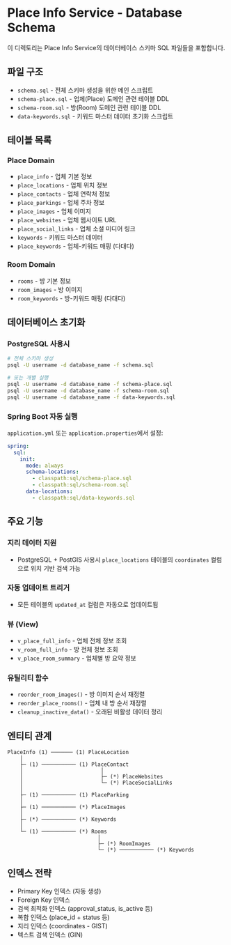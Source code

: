 # Place Info Service - Database Schema

이 디렉토리는 Place Info Service의 데이터베이스 스키마 SQL 파일들을 포함합니다.

## 파일 구조

- `schema.sql` - 전체 스키마 생성을 위한 메인 스크립트
- `schema-place.sql` - 업체(Place) 도메인 관련 테이블 DDL
- `schema-room.sql` - 방(Room) 도메인 관련 테이블 DDL
- `data-keywords.sql` - 키워드 마스터 데이터 초기화 스크립트

## 테이블 목록

### Place Domain

- `place_info` - 업체 기본 정보
- `place_locations` - 업체 위치 정보
- `place_contacts` - 업체 연락처 정보
- `place_parkings` - 업체 주차 정보
- `place_images` - 업체 이미지
- `place_websites` - 업체 웹사이트 URL
- `place_social_links` - 업체 소셜 미디어 링크
- `keywords` - 키워드 마스터 데이터
- `place_keywords` - 업체-키워드 매핑 (다대다)

### Room Domain

- `rooms` - 방 기본 정보
- `room_images` - 방 이미지
- `room_keywords` - 방-키워드 매핑 (다대다)

## 데이터베이스 초기화

### PostgreSQL 사용시

```bash
# 전체 스키마 생성
psql -U username -d database_name -f schema.sql

# 또는 개별 실행
psql -U username -d database_name -f schema-place.sql
psql -U username -d database_name -f schema-room.sql
psql -U username -d database_name -f data-keywords.sql
```

### Spring Boot 자동 실행

`application.yml` 또는 `application.properties`에서 설정:

```yaml
spring:
  sql:
    init:
      mode: always
      schema-locations:
        - classpath:sql/schema-place.sql
        - classpath:sql/schema-room.sql
      data-locations:
        - classpath:sql/data-keywords.sql
```

## 주요 기능

### 지리 데이터 지원

- PostgreSQL + PostGIS 사용시 `place_locations` 테이블의 `coordinates` 컬럼으로 위치 기반 검색 가능

### 자동 업데이트 트리거

- 모든 테이블의 `updated_at` 컬럼은 자동으로 업데이트됨

### 뷰 (View)

- `v_place_full_info` - 업체 전체 정보 조회
- `v_room_full_info` - 방 전체 정보 조회
- `v_place_room_summary` - 업체별 방 요약 정보

### 유틸리티 함수

- `reorder_room_images()` - 방 이미지 순서 재정렬
- `reorder_place_rooms()` - 업체 내 방 순서 재정렬
- `cleanup_inactive_data()` - 오래된 비활성 데이터 정리

## 엔티티 관계

```
PlaceInfo (1) ─────── (1) PlaceLocation
    │
    ├─ (1) ─────────── (1) PlaceContact
    │                         │
    │                         ├─ (*) PlaceWebsites
    │                         └─ (*) PlaceSocialLinks
    │
    ├─ (1) ─────────── (1) PlaceParking
    │
    ├─ (1) ─────────── (*) PlaceImages
    │
    ├─ (*) ─────────── (*) Keywords
    │
    └─ (1) ─────────── (*) Rooms
                             │
                             ├─ (*) RoomImages
                             └─ (*) ─────────── (*) Keywords
```

## 인덱스 전략

- Primary Key 인덱스 (자동 생성)
- Foreign Key 인덱스
- 검색 최적화 인덱스 (approval_status, is_active 등)
- 복합 인덱스 (place_id + status 등)
- 지리 인덱스 (coordinates - GIST)
- 텍스트 검색 인덱스 (GIN)
